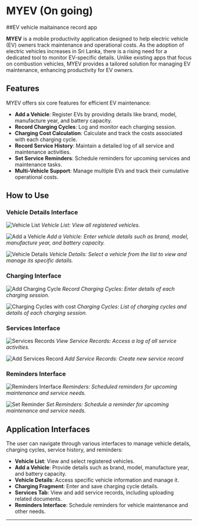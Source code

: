 # MYEV (On going)
##EV vehicle maitainance record app

**MYEV** is a mobile productivity application designed to help electric vehicle (EV) owners track maintenance and operational costs. As the adoption of electric vehicles increases in Sri Lanka, there is a rising need for a dedicated tool to monitor EV-specific details. Unlike existing apps that focus on combustion vehicles, MYEV provides a tailored solution for managing EV maintenance, enhancing productivity for EV owners.

## Features

MYEV offers six core features for efficient EV maintenance:

- **Add a Vehicle**: Register EVs by providing details like brand, model, manufacture year, and battery capacity.
- **Record Charging Cycles**: Log and monitor each charging session.
- **Charging Cost Calculation**: Calculate and track the costs associated with each charging cycle.
- **Record Service History**: Maintain a detailed log of all service and maintenance activities.
- **Set Service Reminders**: Schedule reminders for upcoming services and maintenance tasks.
- **Multi-Vehicle Support**: Manage multiple EVs and track their cumulative operational costs.

## How to Use

### Vehicle Details Interface

![Vehicle List](./MyEV/Picture1.png)
*Vehicle List: View all registered vehicles.*


![Add a Vehicle](./MyEV/Picture2.png)
*Add a Vehicle: Enter vehicle details such as brand, model, manufacture year, and battery capacity.*


![Vehicle Details](./MyEV/Picture3.png)
*Vehicle Details: Select a vehicle from the list to view and manage its specific details.*


### Charging Interface

![Add Charging Cycle](./MyEV/Picture5.png)
*Record Charging Cycles: Enter details of each charging session.*


![Charging Cycles with cost](./MyEV/Picture4.png)
*Charging Cycles: List of charging cycles and details of each charging session.*


### Services Interface

![Services Records](./MyEV/Picture6.png)
*View Service Records: Access a log of all service activities.*


![Add Services Record](./MyEV/Picture7.png)
*Add Service Records: Create new service record*


### Reminders Interface

![Reminders Interface](./MyEV/Picture9.png)
*Reminders: Scheduled reminders for upcoming maintenance and service needs.*


![Set Reminder](./MyEV/Picture8.png)
*Set Reminders: Schedule a reminder for upcoming maintenance and service needs.*


## Application Interfaces

The user can navigate through various interfaces to manage vehicle details, charging cycles, service history, and reminders:

- **Vehicle List**: View and select registered vehicles.
- **Add a Vehicle**: Provide details such as brand, model, manufacture year, and battery capacity.
- **Vehicle Details**: Access specific vehicle information and manage it.
- **Charging Fragment**: Enter and save charging cycle details.
- **Services Tab**: View and add service records, including uploading related documents.
- **Reminders Interface**: Schedule reminders for vehicle maintenance and other needs.

---

